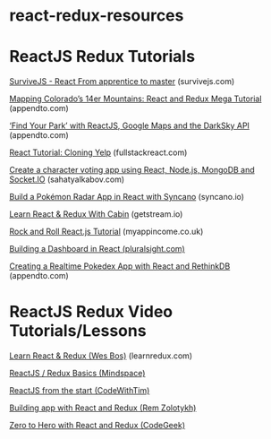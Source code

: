 # react-redux-resources

<h1>ReactJS Redux Tutorials</h1>

<p>
  <a href="http://survivejs.com/react/introduction">SurviveJS - React From apprentice to master</a> (survivejs.com)
</p>
<p>
  <a href="https://appendto.com/2016/10/mapping-colorados-14er-mountains-with-react-and-redux-mega-tutorial/">Mapping Colorado’s 14er Mountains: React and Redux Mega Tutorial</a> (appendto.com)
</p>
<p>
  <a href="https://appendto.com/2016/10/find-your-park-with-reactjs-and-the-darksky-api">‘Find Your Park’ with ReactJS, Google Maps and the DarkSky API</a> (appendto.com)
</p>
<p>
  <a href="https://www.fullstackreact.com/articles/react-tutorial-cloning-yelp/">React Tutorial: Cloning Yelp</a> (fullstackreact.com)
</p>
<p>
  <a href="http://sahatyalkabov.com/create-a-character-voting-app-using-react-nodejs-mongodb-and-socketio/">Create a character voting app using React, Node.js, MongoDB and Socket.IO</a> (sahatyalkabov.com)
</p>
<p>
  <a href="https://www.syncano.io/blog/build-pokemon-radar-app/">Build a Pokémon Radar App in React with Syncano</a> (syncano.io)
</p>
<p>
  <a href="http://cabin.getstream.io/">Learn React & Redux With Cabin</a> (getstream.io)
</p>
<p>
  <a href="http://myappincome.co.uk/rock-and-roll-reactjs-tutorial-part-1/">Rock and Roll React.js Tutorial</a> (myappincome.co.uk)
</p>
<p>
  <a href="http://tutorials.pluralsight.com/front-end-javascript/building-a-dashboard-in-react">Building a Dashboard in React (pluralsight.com)</a>
</p>
<p>
  <a href="https://appendto.com/2016/09/creating-a-realtime-pokedex-app-with-react-and-rethinkdb/">Creating a Realtime Pokedex App with React and RethinkDB</a> (appendto.com)
</p>
 
<h1>ReactJS Redux Video Tutorials/Lessons</h1>
<p>
  <a href="https://learnredux.com/">Learn React & Redux (Wes Bos)</a> (learnredux.com)
</p>
<p>
  <a href="https://www.youtube.com/watch?v=qrsle5quS7A&list=PL55RiY5tL51rrC3sh8qLiYHqUV3twEYU">ReactJS / Redux Basics (Mindspace)</a>
</p>
<p>
  <a href="https://www.youtube.com/watch?v=BwAakF_VUV8&list=PLoAsubXIl8uJugGO_VFB0Q0xe3r0Jk6C9">ReactJS from the start (CodeWithTim)</a>
</p>
<p>
  <a href="https://www.youtube.com/watch?v=5oiXG9f6GO0&list=PLuNEz8XtB51K-x3bwCC9uNM_cxXaiCcRY">Building app with React and Redux (Rem Zolotykh)</a>
</p>
<p>
  <a href="https://www.youtube.com/watch?v=PNxFDArLhXQ">Zero to Hero with React and Redux (CodeGeek)</a>
</p>



